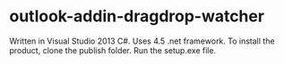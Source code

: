 # outlook-addin-dragdrop-watcher
Written in Visual Studio 2013 C#. Uses 4.5 .net framework. To install the product, clone the publish folder. Run the setup.exe file.
